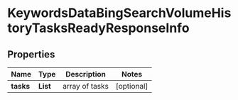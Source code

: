 # KeywordsDataBingSearchVolumeHistoryTasksReadyResponseInfo


## Properties

| Name | Type | Description | Notes |
|------------ | ------------- | ------------- | -------------|
**tasks** | **List<KeywordsDataBingSearchVolumeHistoryTasksReadyTaskInfo>** | array of tasks |[optional]|